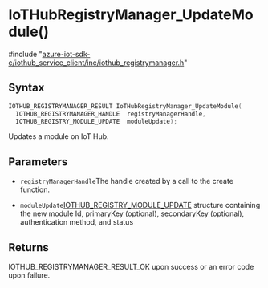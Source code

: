 # IoTHubRegistryManager_UpdateModule()

\#include "[azure-iot-sdk-c/iothub_service_client/inc/iothub_registrymanager.h](../iot-c-ref-iothub-registrymanager-h.md)"  

## Syntax

```C
IOTHUB_REGISTRYMANAGER_RESULT IoTHubRegistryManager_UpdateModule(
  IOTHUB_REGISTRYMANAGER_HANDLE  registryManagerHandle,
  IOTHUB_REGISTRY_MODULE_UPDATE  moduleUpdate);
```

Updates a module on IoT Hub.

## Parameters
* `registryManagerHandle`The handle created by a call to the create function. 

* `moduleUpdate`[IOTHUB_REGISTRY_MODULE_UPDATE](#struct_i_o_t_h_u_b___r_e_g_i_s_t_r_y___m_o_d_u_l_e___u_p_d_a_t_e) structure containing the new module Id, primaryKey (optional), secondaryKey (optional), authentication method, and status

## Returns
IOTHUB_REGISTRYMANAGER_RESULT_OK upon success or an error code upon failure.

